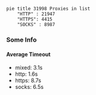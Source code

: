 
```mermaid
pie title 31998 Proxies in list
    "HTTP" : 21947
    "HTTPS": 4415
    "SOCKS" : 8987
```

### Some Info
#### Average Timeout

- mixed: 3.1s
- http: 1.6s
- https: 8.7s
- socks: 6.5s